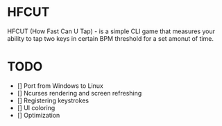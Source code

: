 # HFCUT
HFCUT (How Fast Can U Tap) - is a simple CLI game that measures your ability to tap two keys in certain BPM threshold for a set amonut of time.

# TODO
- [] Port from Windows to Linux
- [] Ncurses rendering and screen refreshing
- [] Registering keystrokes
- [] UI coloring
- [] Optimization